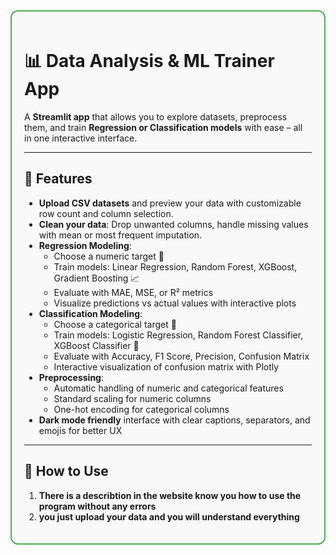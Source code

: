 <div style="border:2px solid #4CAF50; border-radius:12px; padding:20px; background-color:#f9f9f9;">

# 📊 Data Analysis & ML Trainer App

A **Streamlit app** that allows you to explore datasets, preprocess them, and train **Regression or Classification models** with ease – all in one interactive interface.  

---

## 📝 Features

- **Upload CSV datasets** and preview your data with customizable row count and column selection.  
- **Clean your data**: Drop unwanted columns, handle missing values with mean or most frequent imputation.  
- **Regression Modeling**:
  - Choose a numeric target 🎯  
  - Train models: Linear Regression, Random Forest, XGBoost, Gradient Boosting 📈  
  - Evaluate with MAE, MSE, or R² metrics  
  - Visualize predictions vs actual values with interactive plots  
- **Classification Modeling**:
  - Choose a categorical target 🎯  
  - Train models: Logistic Regression, Random Forest Classifier, XGBoost Classifier 🤖  
  - Evaluate with Accuracy, F1 Score, Precision, Confusion Matrix  
  - Interactive visualization of confusion matrix with Plotly  
- **Preprocessing**:
  - Automatic handling of numeric and categorical features  
  - Standard scaling for numeric columns  
  - One-hot encoding for categorical columns  
- **Dark mode friendly** interface with clear captions, separators, and emojis for better UX  

---

## 🚀 How to Use

1. **There is a describtion in the website know you how to use the program without any errors**
2. **you just upload your data and you will understand everything**
